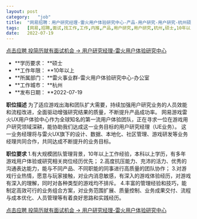 ```yaml
---
layout:	post
category:	"job"
title:	"网易招聘：用户研究经理-雷火用户体验研究中心-产品-用户研究-用户研究-杭州硕士10年以上"
tags:	[网易,招聘,面试,找工作,工作,内推,产品,用户研究,用户研究,杭州,硕士,10年以上]
date:	2022-07-19
---
```


[点击应聘 投简历就有面试机会 -> 用户研究经理-雷火用户体验研究中心](http://mobile.bole.netease.com/bole/boleDetail?id=41609&employeeId=346f03c3cda5f04c&key=all)



- **学历要求： **硕士
- **工作年限： **10年以上
- **所属部门： **雷火事业群-雷火用户体验研究中心-办公室
- **工作城市： **杭州
- **发布日期： **2022-07-19



**职位描述**
为了适应游戏出海和团队扩大需要，持续加强用户研究业务的人员效能和流程改进，全面驱动增强研究结果的质量，不断提升产品成功率。
网易游戏雷火UX用户体验中心作为全球知名的第一流用户体验团队，正在寻求一位在游戏用户研究领域深耕，能协助我们达成这一业务目标的用户研究经理（UE业务）。
这一业务经理将与雷火UX旗下的设计、数据、本地化、社区管理、游戏研发等业务经理共同合作，共同达成不断提升的业务目标。




**职位要求**
1.有大规模团队管理背景，10年以上工作经验，本科以上学历，有多年游戏用户体验或研究相关岗位经历优先；
2.高度抗压能力、充沛的活力、优秀的沟通表达能力，能与不同产品、不同职能的同事进行高质量的团队协作；
3.对游戏行业热情，愿意与玩家接触，对业内消息敏感，有深入的游戏体验经历，对游戏有深入的理解，同时对各种类型的游戏均不排斥。
4.丰富的管理经验和技巧，能制定高效可行的业务组合方案，对业务范围扩展、质量控制、业务成果交付、流程与成本优化、人员管理等有着良好思路和实践经历。



[点击应聘 投简历就有面试机会 -> 用户研究经理-雷火用户体验研究中心](http://mobile.bole.netease.com/bole/boleDetail?id=41609&employeeId=346f03c3cda5f04c&key=all)